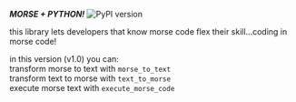 **_MORSE + PYTHON!_**
![PyPI version](https://badge.fury.io/py/morse-python.svg)

this library lets developers that know morse code flex their skill...coding in morse code!

in this version (v1.0) you can:     
transform morse to text with `morse_to_text`  
transform text to morse with `text_to_morse`  
execute morse text with `execute_morse_code`
